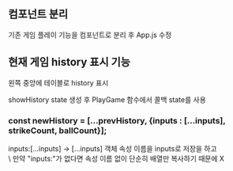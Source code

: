 <h2>컴포넌트 분리</h2>
<p>
  기존 게임 플레이 기능을 컴포넌트로 분리 후 App.js 수정
</p>
<h2>현재 게임 history 표시 기능</h2>
<p>
  왼쪽 중앙에 테이블로 history 표시
</p>
<p>
  showHistory state 생성 후 PlayGame 함수에서 콜백 state를 사용
</p>
<h3>
  const newHistory = [...prevHistory, {inputs : [...inputs], strikeCount, ballCount}];
</h3>
<p>
  inputs:[...inputs] -> [...inputs] 객체 속성 이름을 inputs로 저장을 하고<br>\
  만약 "inputs:"가 없다면 속성 이름 없이 단순히 배열만 복사하기 때문에 X
</p>

